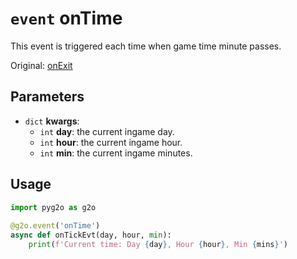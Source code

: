 # `event` onTime
This event is triggered each time when game time minute passes.

Original: [onExit](https://gothicmultiplayerteam.gitlab.io/docs/0.3.0/script-reference/server-events/general/onTime/)

## Parameters
* `dict` **kwargs**:
    * `int` **day**: the current ingame day.
    * `int` **hour**: the current ingame hour.
    * `int` **min**: the current ingame minutes.

## Usage
```python
import pyg2o as g2o
        
@g2o.event('onTime')
async def onTickEvt(day, hour, min):
    print(f'Current time: Day {day}, Hour {hour}, Min {mins}')
```